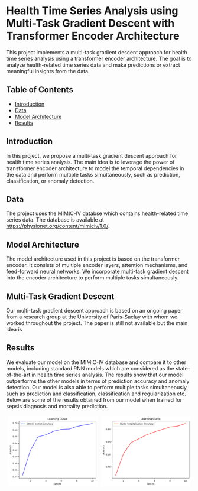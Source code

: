 # Health Time Series Analysis using Multi-Task Gradient Descent with Transformer Encoder Architecture

This project implements a multi-task gradient descent approach for health time series analysis using a transformer encoder architecture. The goal is to analyze health-related time series data and make predictions or extract meaningful insights from the data.

## Table of Contents

- [Introduction](#introduction)
- [Data](#data)
- [Model Architecture](#model-architecture)
- [Results](#results)

## Introduction

In this project, we propose a multi-task gradient descent approach for health time series analysis. The main idea is to leverage the power of transformer encoder architecture to model the temporal dependencies in the data and perform multiple tasks simultaneously, such as prediction, classification, or anomaly detection.


## Data

The project uses the MIMIC-IV databse which contains health-related time series data. The database is available at https://physionet.org/content/mimiciv/1.0/.

## Model Architecture

The model architecture used in this project is based on the transformer encoder. It consists of multiple encoder layers, attention mechanisms, and feed-forward neural networks. We incorporate multi-task gradient descent into the encoder architecture to perform multiple tasks simultaneously.

## Multi-Task Gradient Descent

Our multi-task gradient descent approach is based on an ongoing paper from a research group at the University of Paris-Saclay with whom we worked throughout the project. The paper is still not available but the main idea is 


## Results

We evaluate our model on the MIMIC-IV database and compare it to other models, including standard RNN models which are considered as the state-of-the-art in health time series analysis. The results show that our model outperforms the other models in terms of prediction accuracy and anomaly detection. Our model is also able to perform multiple tasks simultaneously, such as prediction and classification, classification and regularization etc. Below are some of the results obtained from our model when trained for sepsis diagnosis and mortality prediction.
<div style="display: flex;">
    <div style="flex: 50%; padding: 5px;">
        <img src="atteintornot.png" alt="Alt Text" style="width: 100%;">
    </div>
    <div style="flex: 50%; padding: 5px;">
        <img src="duration.png" alt="Alt Text" style="width: 100%;">
    </div>
</div>
